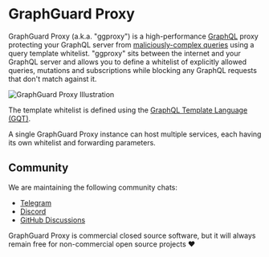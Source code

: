 # GraphGuard Proxy

GraphGuard Proxy (a.k.a. "ggproxy") is a high-performance [GraphQL](https://graphql.org) proxy protecting your GraphQL server from [maliciously-complex queries](/faq#what-problem-does-ggproxy-solve) using a query template whitelist. "ggproxy" sits between the internet and your GraphQL server and allows you to define a whitelist of explicitly allowed queries, mutations and subscriptions while blocking any GraphQL requests that don't match against it.

![GraphGuard Proxy Illustration](/ggproxy_proxy_visualization.svg)

The template whitelist is defined using the [GraphQL Template Language (GQT)](/gqt).

A single GraphGuard Proxy instance can host multiple services, each having its own whitelist and forwarding parameters.

## Community

We are maintaining the following community chats:
- [Telegram](https://t.me/graphguard)
- [Discord](https://discord.gg/PmWpQcE4KM)
- [GitHub Discussions](https://github.com/graph-guard/ggproxy-docs/discussions)

GraphGuard Proxy is commercial closed source software, but it will always remain free for non-commercial open source projects ❤️
